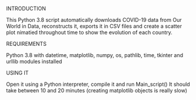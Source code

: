 INTRODUCTION

This Python 3.8 script automatically downloads COVID-19 data from Our World in Data, reconstructs it, exports it in CSV files and create a scatter plot nimatied throughout time to show the evolution of each country.



REQUIREMENTS

Python 3.8 with datetime, matplotlib, numpy, os, pathlib, time, tkinter and urllib modules installed



USING IT

Open it using a Python interpreter, compile it and run Main_script()
It should take between 10 and 20 minutes (creating matplotlib objects is really slow)
